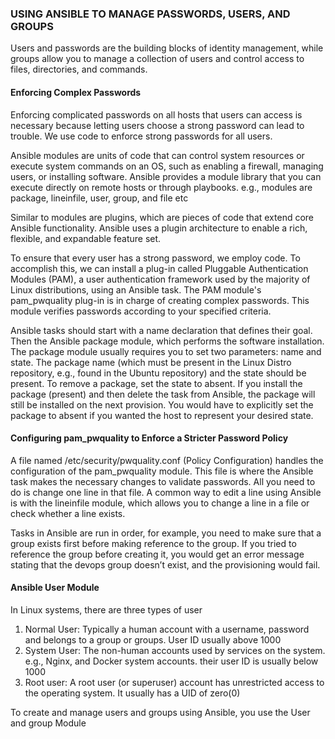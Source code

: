 ### USING ANSIBLE TO MANAGE PASSWORDS, USERS, AND GROUPS
Users and passwords are the building blocks of identity management, while groups allow you to manage a collection of users and control access to files, directories, and commands.

#### Enforcing Complex Passwords

Enforcing complicated passwords on all hosts that users can access is necessary because letting users choose a strong password can lead to trouble.
We use code to enforce strong passwords for all users.

Ansible modules are units of code that can control system resources or execute system commands on an OS, such as enabling a firewall, managing users, or installing software. Ansible provides a module library that you can execute directly on remote hosts or through playbooks.
e.g., modules are package, lineinfile, user, group, and file etc

Similar to modules are plugins, which are pieces of code that extend core Ansible functionality. Ansible uses a plugin architecture to enable a rich, flexible, and expandable feature set.

To ensure that every user has a strong password, we employ code. To accomplish this, we can install a plug-in called Pluggable Authentication Modules (PAM), a user authentication framework used by the majority of Linux distributions, using an Ansible task.
The PAM module's pam_pwquality plug-in is in charge of creating complex passwords. This module verifies passwords according to your specified criteria.

Ansible tasks should start with a name declaration that defines their goal. Then the Ansible package module, which performs the software installation. The package module usually requires you to set two parameters: name and state. The package name (which must be present in the Linux Distro repository, e.g., found in the Ubuntu repository) and the state should be present.
To remove a package, set the state to absent. If you install the package (present) and then delete the task from Ansible, the package will still be installed on the next provision. You would have to explicitly set the package to absent if you wanted the host to represent your desired state.

#### Configuring pam_pwquality to Enforce a Stricter Password Policy

A file named /etc/security/pwquality.conf (Policy Configuration) handles the configuration of the pam_pwquality module.
This file is where the Ansible task makes the necessary changes to validate passwords. All you need to do is change one line in that file. A common way to edit a line using Ansible is with the lineinfile module, which allows you to change a line in a file or check whether a line exists.



Tasks in Ansible are run in order, for example, you need to make sure that a group exists first before making reference to the group. If you tried to reference the group before creating it, you would get an error message stating that the devops group doesn’t exist, and the provisioning would fail.

#### Ansible User Module
In Linux systems, there are three types of user
1. Normal User: Typically a human account with a username, password and belongs to a group or groups. User ID usually above 1000
2. System User: The non-human accounts used by services on the system. e.g., Nginx, and Docker system accounts. their user ID is usually below 1000
3. Root user: A root user (or superuser) account has unrestricted access to the operating system. It usually has a UID of zero(0)

To create and manage users and groups using Ansible, you use the User and group Module